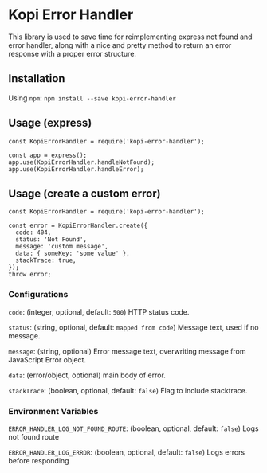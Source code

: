 # Kopi Error Handler
This library is used to save time for reimplementing express not found and error handler, along with a nice and pretty method to return an error response with a proper error structure.

## Installation
Using `npm`:
```npm install --save kopi-error-handler```

## Usage (express)
```
const KopiErrorHandler = require('kopi-error-handler');

const app = express();
app.use(KopiErrorHandler.handleNotFound);
app.use(KopiErrorHandler.handleError);
```

## Usage (create a custom error)
```
const KopiErrorHandler = require('kopi-error-handler');

const error = KopiErrorHandler.create({
  code: 404,
  status: 'Not Found',
  message: 'custom message',
  data: { someKey: 'some value' },
  stackTrace: true,
});
throw error;
```

### Configurations

`code`: (integer, optional, default: `500`) HTTP status code.

`status`: (string, optional, default: `mapped from code`) Message text, used if no message.

`message`: (string, optional) Error message text, overwriting message from JavaScript Error object.

`data`: (error/object, optional) main body of error.

`stackTrace`: (boolean, optional, default: `false`) Flag to include stacktrace.


### Environment Variables

`ERROR_HANDLER_LOG_NOT_FOUND_ROUTE`: (boolean, optional, default: `false`) Logs not found route

`ERROR_HANDLER_LOG_ERROR`: (boolean, optional, default: `false`) Logs errors before responding
